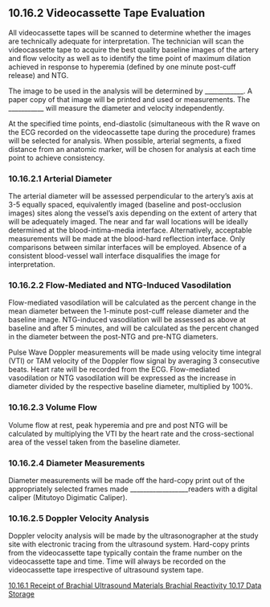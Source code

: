 ## 10.16.2 Videocassette Tape Evaluation

All videocassette tapes will be scanned to determine whether the images are technically adequate for interpretation. The technician will scan the videocassette tape to acquire the best quality baseline images of the artery and flow velocity as well as to identify the time point of maximum dilation achieved in response to hyperemia (defined by one minute post-cuff release) and NTG.

The image to be used in the analysis will be determined by ____________. A paper copy of that image will be printed and used or measurements. The ___________ will measure the diameter and velocity independently.

At the specified time points, end-diastolic (simultaneous with the R wave on the ECG recorded on the videocassette tape during the procedure) frames will be selected for analysis. When possible, arterial segments, a fixed distance from an anatomic marker, will be chosen for analysis at each time point to achieve consistency.

### 10.16.2.1 Arterial Diameter

The arterial diameter will be assessed perpendicular to the artery’s axis at 3-5 equally spaced, equivalently imaged (baseline and post-occlusion images) sites along the vessel’s axis depending on the extent of artery that will be adequately imaged. The near and far wall locations will be ideally determined at the blood-intima-media interface. Alternatively, acceptable measurements will be made at the blood-hard reflection interface. Only comparisons between similar interfaces will be employed. Absence of a consistent blood-vessel wall interface disqualifies the image for interpretation.

### 10.16.2.2 Flow-Mediated and NTG-Induced Vasodilation

Flow-mediated vasodilation will be calculated as the percent change in the mean diameter between the 1-minute post-cuff release diameter and the baseline image. NTG-induced vasodilation will be assessed as above at baseline and after 5 minutes, and will be calculated as the percent changed in the diameter between the post-NTG and pre-NTG diameters.

Pulse Wave Doppler measurements will be made using velocity time integral (VTI) or TAM velocity of the Doppler flow signal by averaging 3 consecutive beats. Heart rate will be recorded from the ECG. Flow-mediated vasodilation or NTG vasodilation will be expressed as the increase in diameter divided by the respective baseline diameter, multiplied by 100%.

### 10.16.2.3 Volume Flow

Volume flow at rest, peak hyperemia and pre and post NTG will be calculated by multiplying the VTI by the heart rate and the cross-sectional area of the vessel taken from the baseline diameter.

### 10.16.2.4 Diameter Measurements

Diameter measurements will be made off the hard-copy print out of the appropriately selected frames made __________________readers with a digital caliper (Mitutoyo Digimatic Caliper).

### 10.16.2.5 Doppler Velocity Analysis

Doppler velocity analysis will be made by the ultrasonographer at the study site with electronic tracing from the ultrasound system. Hard-copy prints from the videocassette tape typically contain the frame number on the videocassette tape and time. Time will always be recorded on the videocassette tape irrespective of ultrasound system tape.


<div class="center">
<div class="btn-group">
  <a href=":pages_path:/manuals/brachial-reactivity/10-16-01-receipt-brachial-ultrasound-materials.md" class="btn btn-default">
    <span class="glyphicon glyphicon-chevron-left"></span>
    10.16.1 Receipt of Brachial Ultrasound Materials
  </a>

  <a href=":pages_path:/manuals/brachial-reactivity" class="btn btn-default">
    <span class="glyphicon glyphicon-chevron-up"></span>
    Brachial Reactivity
  </a>

  <a href=":pages_path:/manuals/brachial-reactivity/10-17-data-storage.md" class="btn btn-success">
    10.17 Data Storage
    <span class="glyphicon glyphicon-chevron-right"></span>
  </a>
</div>
</div>
